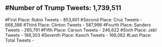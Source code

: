 #Number of Trump Tweets: 1,739,511
---
#First Place: Rubio Tweets - 853,601
#Second Place: Cruz Tweets - 668,386
#Third Place: Clinton Tweets - 587,996
#Fourth Place: Sanders Tweets - 265,791
#Fifth Place: Carson Tweets - 246,622
#Sixth Place: Jeb! Tweets - 188,303
#Seventh Place: Kasich Tweets - 168,062
#Last Place: Total Tweets -  
